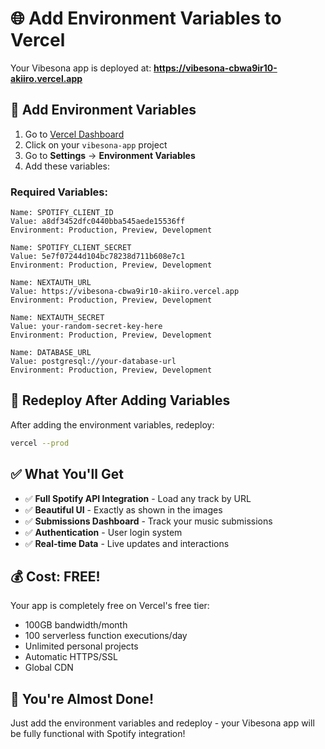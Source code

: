 # 🌐 Add Environment Variables to Vercel

Your Vibesona app is deployed at: **https://vibesona-cbwa9ir10-akiiro.vercel.app**

## 🔧 **Add Environment Variables**

1. Go to [Vercel Dashboard](https://vercel.com/dashboard)
2. Click on your `vibesona-app` project
3. Go to **Settings** → **Environment Variables**
4. Add these variables:

### **Required Variables:**

```
Name: SPOTIFY_CLIENT_ID
Value: a8df3452dfc0440bba545aede15536ff
Environment: Production, Preview, Development

Name: SPOTIFY_CLIENT_SECRET  
Value: 5e7f07244d104bc78238d711b608e7c1
Environment: Production, Preview, Development

Name: NEXTAUTH_URL
Value: https://vibesona-cbwa9ir10-akiiro.vercel.app
Environment: Production, Preview, Development

Name: NEXTAUTH_SECRET
Value: your-random-secret-key-here
Environment: Production, Preview, Development

Name: DATABASE_URL
Value: postgresql://your-database-url
Environment: Production, Preview, Development
```

## 🚀 **Redeploy After Adding Variables**

After adding the environment variables, redeploy:

```bash
vercel --prod
```

## ✅ **What You'll Get**

- ✅ **Full Spotify API Integration** - Load any track by URL
- ✅ **Beautiful UI** - Exactly as shown in the images  
- ✅ **Submissions Dashboard** - Track your music submissions
- ✅ **Authentication** - User login system
- ✅ **Real-time Data** - Live updates and interactions

## 💰 **Cost: FREE!**

Your app is completely free on Vercel's free tier:
- 100GB bandwidth/month
- 100 serverless function executions/day
- Unlimited personal projects
- Automatic HTTPS/SSL
- Global CDN

## 🎉 **You're Almost Done!**

Just add the environment variables and redeploy - your Vibesona app will be fully functional with Spotify integration!
